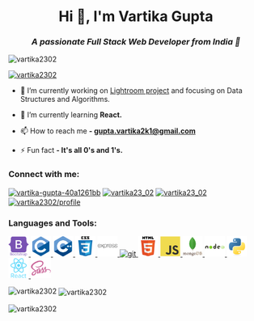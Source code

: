 <h1 align="center">Hi 👋, I'm Vartika Gupta</h1>
<h3 align="center"><em>A passionate Full Stack Web Developer from India 👧</em></h3>

<p align="left"> <img src="https://komarev.com/ghpvc/?username=vartika2302&label=Profile%20views&color=0e75b6&style=flat" alt="vartika2302" /> </p>

<p align="left"> <a href="https://github.com/ryo-ma/github-profile-trophy"><img src="https://github-profile-trophy.vercel.app/?username=vartika2302&theme=monokai&margin-w=10&column=4&margin-h=10" alt="vartika2302" /></a> </p>

- 🔭 I’m currently working on [Lightroom project](https://github.com/vartika2302/Lightroom-assignment-submission-portal) and focusing on Data Structures and Algorithms.

- 🌱 I’m currently learning **React.**

- 📫 How to reach me **- gupta.vartika2k1@gmail.com**

- ⚡ Fun fact **- It's all 0's and 1's.**

<h3 align="left">Connect with me:</h3>
<p align="left">
<a href="https://linkedin.com/in/vartika-gupta-40a1261bb" target="blank"><img align="center" src="https://raw.githubusercontent.com/rahuldkjain/github-profile-readme-generator/master/src/images/icons/Social/linked-in-alt.svg" alt="vartika-gupta-40a1261bb" height="30" width="40" /></a>
<a href="https://www.codechef.com/users/vartika23_02" target="blank"><img align="center" src="https://cdn.jsdelivr.net/npm/simple-icons@3.1.0/icons/codechef.svg" alt="vartika23_02" height="30" width="40" /></a>
<a href="https://www.leetcode.com/vartika23_02" target="blank"><img align="center" src="https://raw.githubusercontent.com/rahuldkjain/github-profile-readme-generator/master/src/images/icons/Social/leet-code.svg" alt="vartika23_02" height="30" width="40" /></a>
<a href="https://auth.geeksforgeeks.org/user/vartika2302/profile" target="blank"><img align="center" src="https://raw.githubusercontent.com/rahuldkjain/github-profile-readme-generator/master/src/images/icons/Social/geeks-for-geeks.svg" alt="vartika2302/profile" height="30" width="40" /></a>
</p>

<h3 align="left">Languages and Tools:</h3>
<p align="left"> <a href="https://getbootstrap.com" target="_blank" rel="noreferrer"> <img src="https://raw.githubusercontent.com/devicons/devicon/master/icons/bootstrap/bootstrap-plain-wordmark.svg" alt="bootstrap" width="40" height="40"/> </a> <a href="https://www.cprogramming.com/" target="_blank" rel="noreferrer"> <img src="https://raw.githubusercontent.com/devicons/devicon/master/icons/c/c-original.svg" alt="c" width="40" height="40"/> </a> <a href="https://www.w3schools.com/cpp/" target="_blank" rel="noreferrer"> <img src="https://raw.githubusercontent.com/devicons/devicon/master/icons/cplusplus/cplusplus-original.svg" alt="cplusplus" width="40" height="40"/> </a> <a href="https://www.w3schools.com/css/" target="_blank" rel="noreferrer"> <img src="https://raw.githubusercontent.com/devicons/devicon/master/icons/css3/css3-original-wordmark.svg" alt="css3" width="40" height="40"/> </a> <a href="https://expressjs.com" target="_blank" rel="noreferrer"> <img src="https://raw.githubusercontent.com/devicons/devicon/master/icons/express/express-original-wordmark.svg" alt="express" width="40" height="40"/> </a> <a href="https://git-scm.com/" target="_blank" rel="noreferrer"> <img src="https://www.vectorlogo.zone/logos/git-scm/git-scm-icon.svg" alt="git" width="40" height="40"/> </a> <a href="https://www.w3.org/html/" target="_blank" rel="noreferrer"> <img src="https://raw.githubusercontent.com/devicons/devicon/master/icons/html5/html5-original-wordmark.svg" alt="html5" width="40" height="40"/> </a> <a href="https://developer.mozilla.org/en-US/docs/Web/JavaScript" target="_blank" rel="noreferrer"> <img src="https://raw.githubusercontent.com/devicons/devicon/master/icons/javascript/javascript-original.svg" alt="javascript" width="40" height="40"/> </a> <a href="https://www.mongodb.com/" target="_blank" rel="noreferrer"> <img src="https://raw.githubusercontent.com/devicons/devicon/master/icons/mongodb/mongodb-original-wordmark.svg" alt="mongodb" width="40" height="40"/> </a>  <a href="https://nodejs.org" target="_blank" rel="noreferrer"> <img src="https://raw.githubusercontent.com/devicons/devicon/master/icons/nodejs/nodejs-original-wordmark.svg" alt="nodejs" width="40" height="40"/> </a> <a href="https://www.python.org" target="_blank" rel="noreferrer"> <img src="https://raw.githubusercontent.com/devicons/devicon/master/icons/python/python-original.svg" alt="python" width="40" height="40"/> </a> <a href="https://reactjs.org/" target="_blank" rel="noreferrer"> <img src="https://raw.githubusercontent.com/devicons/devicon/master/icons/react/react-original-wordmark.svg" alt="react" width="40" height="40"/> </a> <a href="https://sass-lang.com" target="_blank" rel="noreferrer"> <img src="https://raw.githubusercontent.com/devicons/devicon/master/icons/sass/sass-original.svg" alt="sass" width="40" height="40"/> </a> </p>

<p><img align="left" src="https://github-readme-stats.vercel.app/api/top-langs?username=vartika2302&show_icons=true&locale=en&layout=compact" alt="vartika2302" /></p>

<p>&nbsp;<img align="center" src="https://github-readme-stats.vercel.app/api?username=vartika2302&show_icons=true&locale=en" alt="vartika2302" /></p>

<p><img align="center" src="https://github-readme-streak-stats.herokuapp.com/?user=vartika2302&" alt="vartika2302" /></p>

